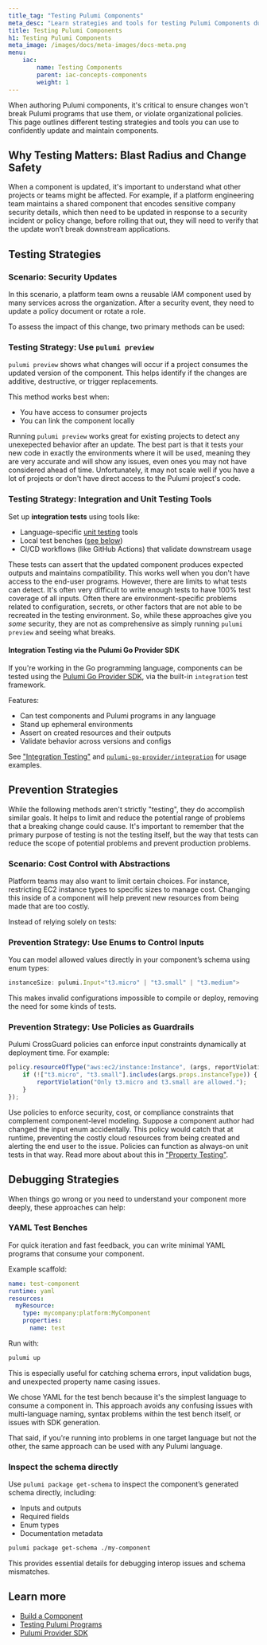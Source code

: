 ```yaml
---
title_tag: "Testing Pulumi Components"
meta_desc: "Learn strategies and tools for testing Pulumi Components during development and in CI/CD workflows."
title: Testing Pulumi Components
h1: Testing Pulumi Components
meta_image: /images/docs/meta-images/docs-meta.png
menu:
    iac:
        name: Testing Components
        parent: iac-concepts-components
        weight: 1
---
```


When authoring Pulumi components, it's critical to ensure changes won't break Pulumi programs that use them, or violate organizational policies. This page outlines different testing strategies and tools you can use to confidently update and maintain components.

## Why Testing Matters: Blast Radius and Change Safety

When a component is updated, it's important to understand what other projects or teams might be affected. For example, if a platform engineering team maintains a shared component that encodes sensitive company security details, which then need to be updated in response to a security incident or policy change, before rolling that out, they will need to verify that the update won’t break downstream applications.

## Testing Strategies

### Scenario: Security Updates

In this scenario, a platform team owns a reusable IAM component used by many services across the organization. After a security event, they need to update a policy document or rotate a role.

To assess the impact of this change, two primary methods can be used:

### Testing Strategy: Use `pulumi preview`

`pulumi preview` shows what changes will occur if a project consumes the updated version of the component. This helps identify if the changes are additive, destructive, or trigger replacements.

This method works best when:

- You have access to consumer projects
- You can link the component locally

Running `pulumi preview` works great for existing projects to detect any unexepected behavior after an update. The best part is that it tests your new code in exactly the environments where it will be used, meaning they are very accurate and will show any issues, even ones you may not have considered ahead of time. Unfortunately, it may not scale well if you have a lot of projects or don't have direct access to the Pulumi project's code.

### Testing Strategy: Integration and Unit Testing Tools

Set up **integration tests** using tools like:

- Language-specific [unit testing](/docs/iac/concepts/testing/unit/) tools
- Local test benches ([see below](#yaml-test-benches))
- CI/CD workflows (like GitHub Actions) that validate downstream usage

These tests can assert that the updated component produces expected outputs and maintains compatibility. This works well when you don't have access to the end-user programs. However, there are limits to what tests can detect. It's often very difficult to write enough tests to have 100% test coverage of all inputs. Often there are environment-specific problems related to configuration, secrets, or other factors that are not able to be recreated in the testing environment. So, while these approaches give you *some* security, they are not as comprehensive as simply running `pulumi preview` and seeing what breaks.

#### Integration Testing via the Pulumi Go Provider SDK

If you're working in the Go programming language, components can be tested using the [Pulumi Go Provider SDK](https://github.com/pulumi/pulumi-go-provider), via the built-in `integration` test framework.

Features:

- Can test components and Pulumi programs in any language
- Stand up ephemeral environments
- Assert on created resources and their outputs
- Validate behavior across versions and configs

See ["Integration Testing"](/docs/iac/concepts/testing/integration/) and [`pulumi-go-provider/integration`](https://github.com/pulumi/pulumi-go-provider/tree/main/integration) for usage examples.

## Prevention Strategies

While the following methods aren't strictly "testing", they do accomplish similar goals. It helps to limit and reduce the potential range of problems that a breaking change could cause. It's important to remember that the primary purpose of testing is not the testing itself, but the way that tests can reduce the scope of potential problems and prevent production problems.

### Scenario: Cost Control with Abstractions

Platform teams may also want to limit certain choices. For instance, restricting EC2 instance types to specific sizes to manage cost. Changing this inside of a component will help prevent new resources from being made that are too costly.

Instead of relying solely on tests:

### Prevention Strategy: Use Enums to Control Inputs

You can model allowed values directly in your component’s schema using enum types:

```ts
instanceSize: pulumi.Input<"t3.micro" | "t3.small" | "t3.medium">
```

This makes invalid configurations impossible to compile or deploy, removing the need for some kinds of tests.

### Prevention Strategy: Use Policies as Guardrails

Pulumi CrossGuard policies can enforce input constraints dynamically at deployment time. For example:

```ts
policy.resourceOfType("aws:ec2/instance:Instance", (args, reportViolation) => {
    if (!["t3.micro", "t3.small"].includes(args.props.instanceType)) {
        reportViolation("Only t3.micro and t3.small are allowed.");
    }
});
```

Use policies to enforce security, cost, or compliance constraints that complement component-level modeling. Suppose a component author had changed the input enum accidentally. This policy would catch that at runtime, preventing the costly cloud resources from being created and alerting the end user to the issue. Policies can function as always-on unit tests in that way. Read more about about this in ["Property Testing"](/docs/iac/concepts/testing/property-testing/).

## Debugging Strategies

When things go wrong or you need to understand your component more deeply, these approaches can help:

### YAML Test Benches

For quick iteration and fast feedback, you can write minimal YAML programs that consume your component.

Example scaffold:

```yaml
name: test-component
runtime: yaml
resources:
  myResource:
    type: mycompany:platform:MyComponent
    properties:
      name: test
```

Run with:

```bash
pulumi up
```

This is especially useful for catching schema errors, input validation bugs, and unexpected property name casing issues.

We chose YAML for the test bench because it's the simplest language to consume a component in. This approach avoids any confusing issues with multi-language naming, syntax problems within the test bench itself, or issues with SDK generation.

That said, if you're running into problems in one target language but not the other, the same approach can be used with any Pulumi language.  

### Inspect the schema directly

Use `pulumi package get-schema` to inspect the component’s generated schema directly, including:

- Inputs and outputs
- Required fields
- Enum types
- Documentation metadata

```bash
pulumi package get-schema ./my-component
```

This provides essential details for debugging interop issues and schema mismatches.

## Learn more

- [Build a Component](/docs/iac/using-pulumi/build-a-component/)
- [Testing Pulumi Programs](/docs/iac/concepts/testing/)
- [Pulumi Provider SDK](/docs/iac/extending-pulumi/pulumi-provider-sdk/)
